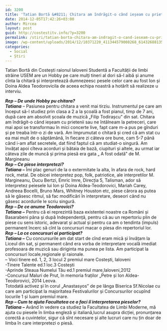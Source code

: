 ```yaml
---
id: 3200
title: 'Tatian Bortă &#8211; Chitara am îndrăgit-o când ieșeam cu prietenii'
date: 2014-12-05T17:42:26+03:00
author: Mircea
layout: post
guid: http://costestitv.info/?p=3200
permalink: /stiri/tatian-borta-chitara-am-indragit-o-cand-ieseam-cu-prietenii/
image: /wp-content/uploads/2014/12/10371220_411344579008268_6143268813514218592_o.jpg
categories:
  - Social
  - Știri
---
```

Tatian Bortă din Costești raionul Ialoveni Studentă a Facultății de limbi străine USEM are un Hobby pe care mulți tineri al dori să-l aibă și anume cînta la chitară și interpretează dumnezeesc pesele celor care au fost Ion și Doina Aldea Teodorovicila de aceea echipa noastră a hotărît să realizeze u interviu. <!--more-->

  
_**Rep &#8211; De unde Hobby pu chitara?**_  
_**Tatiana**_ &#8211; Pasiunea pentru chitara a venit mai tirziu. Instrumentul pe care am început să-l studiez prin clasa a 2 a la școală a fost pianul, timp de 7 ani, după care am absolvit școala de muzică „Filip Todirașcu” din sat. Chitara am îndrăgit-o când ieșeam cu prietenii sau ne întâlneam la petreceri, care mai apoi se transformau în mici concerte live, fapt care m-a pus pe gînduri și pe treaba într-o zi de vară. Am împrumutat o chitară și cred că am stat cu ea mai mult de o săptămână, în fiecare zi câteva ore bune, cam 5-7 până când i-am aflat secretele, dat fiind faptul că am studiat-o singură. Am învățat apoi cîteva acorduri și bătaia de bază, ciupituri și altele, au urmat iar câteva zile de muncă și prima piesă era gata „ A fost odată” de M. Margineanu  
_**Rep &#8211; Ce piese interpretezi?**_  
_**Tatiana &#8211;**_ Îmi plac genuri de la o extermitate la alta, în afara de rock, hard rock, metal. De obicei interpretez pop, folk, patriotice, ale interpretilor M. Margineanu, Ducu Bertzi, Emric Imre, Direcția 5, Talisman, ador să interpretez peiesele lui Ion și Doina Aldea-Teodorovici, Mariah Carey, Andreea Bocelli, Bruno Mars, Whitney Houston etc, piese cărora aș putea să le găsesc ritmul, să fac modificări în interpretare, deseori când nu găsesc acordurile le scriu singură.  
_**Rep &#8211; De ce anume Teodorovici?**_  
_**Tatiana &#8211;**_ Pentru că ei reprezintă baza existentei noastre ca Români și Basarabeni pâna și după Independență, pentru că au un repertoriu plin de piese cu sens istoric, adevarat și actual și pentru ca am o tendinta (impuls) permanent încerc să cînt la concursuri macar o piesa din repertoriul lor.  
_**Rep &#8211; La ce concursuri ai participat?**_  
_**Tatiana &#8211;**_ Cu concursurile am dat start de cînd eram mică și învățam la Liceul din sat, și permanent când era vorba de interpretare vocală imediat profesoara de muzică sau diriginta ma punea pe lista. Am participat la concursuri locale,regionale și raionale.  
&#8211; Voci tinere ed. 1, 2, 3 locul 2 premiul mare Costești, Ialoveni  
-Tinere Talente ed.1 loc.3 Costești  
-Aprinde Steaua Numelui Tău ed.1 premiul mare,Ialoveni,2012  
-Concursul Maluri de Prut, în memoria fraților „Petre și Ion Aldea-Teodorovici, 2014 Leova.  
Totodată activez și în corul „Anastasyos” de pe lânga Biserica Sf.Nicolae cu care am participat la majoritatea Festivalurilor și Concursurilor ocupînd locurile 1 și luam premiul mare.  
_**Rep &#8211; Cum te ajuta Facultatea ce o faci iî interpretarea pieselor?**_  
_**Tatiana &#8211;**_ Având în vedere ca studiez la Facultatea de Limbi Moderne, mă ajuta cu piesele în limba engleză și italiană,lucrul asupra dicției, pronunțarea corectă a cuvintelor, sigur că sînt necesare și alte lucruri care nu țin doar de limba în care interpretezi o piesă.